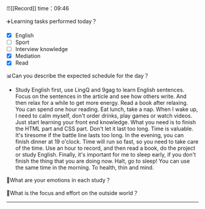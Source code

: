 ⏰[[Record]] time：09:46

✈️Learning tasks performed today？
- [x] English
- [ ] Sport
- [ ] Interview knowledge
- [x] Mediation
- [x] Read

📊Can you describe the expected schedule for the day？
- Study English first, use LingQ and 9gag to learn English sentences. Focus on the sentences in the article and see how others write. And then relax for a while to get more energy. Read a book after relaxing. You can spend one hour reading. Eat lunch, take a nap. When I wake up, I need to calm myself, don't order drinks, play games or watch videos. Just start learning your front end knowledge. What you need is to finish the HTML part and CSS part. Don't let it last too long. Time is valuable. It's tiresome if the battle line lasts too long. In the evening, you can finish dinner at 19 o'clock. Time will run so fast, so you need to take care of the time. Use an hour to record, and then read a book, do the project or study English. Finally, it's important for me to sleep early, if you don't finish the thing that you are doing now. Halt, go to sleep! You can use the same time in the morning. To health, thin and mind.

📐What are your emotions in each study？


💼What is the focus and effort on the outside world？


---
